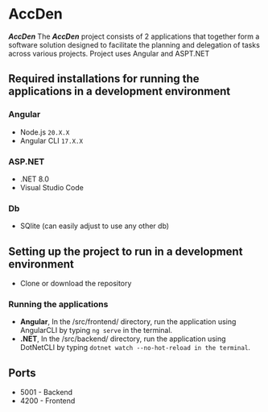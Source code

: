 # AccDen 
_**AccDen**_
The _**AccDen**_ project consists of 2 applications that together form a software solution designed to facilitate the planning and delegation of tasks across various projects.
Project uses Angular and ASPT.NET

## Required installations for running the applications in a development environment

### Angular
- Node.js `20.X.X`
- Angular CLI `17.X.X`

### ASP.NET
- .NET 8.0
- Visual Studio Code

### Db
- SQlite (can easily adjust to use any other db)

## Setting up the project to run in a development environment

- Clone or download the repository

### Running the applications

- **Angular**, In the /src/frontend/ directory, run the application using AngularCLI by typing `ng serve` in the terminal.
- **.NET**, In the /src/backend/ directory, run the application using DotNetCLI by typing `dotnet watch --no-hot-reload in the terminal`.

## Ports
- 5001 - Backend
- 4200 - Frontend